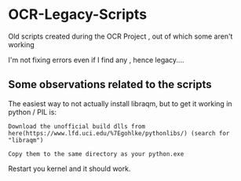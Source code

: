 # OCR-Legacy-Scripts
Old scripts created during the OCR Project , out of which some aren't working

I'm not fixing errors even if I find any , hence legacy....


## Some observations related to the scripts 

The easiest way to not actually install libraqm, but to get it working in python / PIL is:

    Download the unofficial build dlls from here(https://www.lfd.uci.edu/%7Egohlke/pythonlibs/) (search for "libraqm")
    
    Copy them to the same directory as your python.exe

Restart you kernel and it should work.
